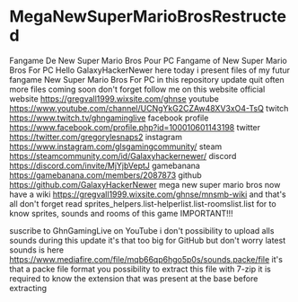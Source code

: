 # MegaNewSuperMarioBrosRestructed
Fangame De New Super Mario Bros Pour PC
Fangame of New Super Mario Bros For PC
Hello GalaxyHackerNewer here today i present files of my futur fangame New Super Mario Bros For PC in this repository update quit often
more files coming soon
don't forget follow me on this website
official website https://gregvall1999.wixsite.com/ghnse
youtube https://www.youtube.com/channel/UCNgYkG2CZAw48XV3xO4-TsQ
twitch https://www.twitch.tv/ghngaminglive
facebook profile https://www.facebook.com/profile.php?id=100010601143198
twitter https://twitter.com/gregorylesnaps2
instagram https://www.instagram.com/glsgamingcommunity/
steam https://steamcommunity.com/id/Galaxyhackernewer/
discord https://discord.com/invite/MjYjbVeptJ
gamebanana https://gamebanana.com/members/2087873
github https://github.com/GalaxyHackerNewer
mega new super mario bros now have a wiki https://gregvall1999.wixsite.com/ghnse/mnsmb-wiki
and that's all don't forget read sprites_helpers.list-helperlist.list-roomslist.list
for to know sprites, sounds and rooms of this game IMPORTANT!!!


suscribe to GhnGamingLive on YouTube
i don't possibility to upload alls sounds during this update it's that too big for GitHub but don't worry latest sounds is here https://www.mediafire.com/file/mqb66qp6hgo5p0s/sounds.packe/file it's that a packe file format you possibility to extract this file
with 7-zip it is required to know the extension that was present at the base before extracting
